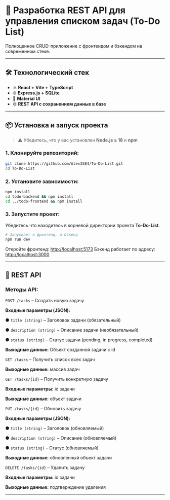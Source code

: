 # 📌 Разработка REST API для управления списком задач (To-Do List)

Полноценное CRUD-приложение с фронтендом и бэкендом на современном стеке.

---

## 🛠️ Технологический стек

- ⚛️ **React + Vite + TypeScript** 
- 🌐 **Express.js + SQLite**
- 💄 **Material UI**
- ⚙️ **REST API с сохранением данных в базе**

---

## 📦 Установка и запуск проекта

> ⚠️ Убедитесь, что у вас установлен **Node.js ≥ 18** и **npm**

### 1. Клонируйте репозиторий:

```bash
git clone https://github.com/Alex3584/To-Do-List.git
cd To-Do-List
```

### 2. Установите зависимости:

``` bash
npm install
cd todo-backend && npm install
cd ../todo-frontend && npm install
```

### 3. Запустите проект:

Убедитесь что находитесь в корневой директории проекта **To-Do-List**.

```bash
# Запускает и фронтенд, и бэкенд
npm run dev
```

Откройте фронтенд: <http://localhost:5173>
Бэкенд работает по адресу: <http://localhost:3000>

---

## 📌 REST API

### Методы API:

`POST /tasks` – Создать новую задачу

**Входные параметры (JSON):**

● `title (string)` – Заголовок задачи (обязательный)

● `description (string)` – Описание задачи (необязательный)

● `status (string)` – Статус задачи (pending, in progress, completed)

**Выходные данные:** Объект созданной задачи с id

`GET /tasks` – Получить список всех задач

**Выходные данные:** массив задач

`GET /tasks/{id}` – Получить конкретную задачу

**Входные параметры:** id задачи

**Выходные данные:** объект задачи

`PUT /tasks/{id}` – Обновить задачу

**Входные параметры (JSON):**

● `title (string)` – Заголовок (обновляемый)

● `description (string)` – Описание (обновляемый)

● `status (string)` – Статус (обновляемый)

**Выходные данные:** обновленный объект задачи

`DELETE /tasks/{id}` – Удалить задачу

**Входные параметры:** id задачи

**Выходные данные:** подтверждение удаления

---